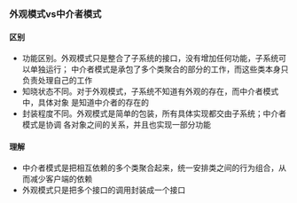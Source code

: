 ### 外观模式vs中介者模式

#### 区别
- 功能区别。外观模式只是整合了子系统的接口，没有增加任何功能，子系统可以单独运行；
  中介者模式是承包了多个类聚合的部分的工作，而这些类本身只负责处理自己的工作
- 知晓状态不同。对于外观模式，子系统不知道有外观的存在，而中介者模式中，具体对象
  是知道中介者的存在的
- 封装程度不同。外观模式是简单的包装，所有具体实现都交由子系统；中介者模式是协调
  各对象之间的关系，并且也实现一部分功能


#### 理解
- 中介者模式是把相互依赖的多个类聚合起来，统一安排类之间的行为组合，从而减少客户端的依赖
- 外观模式只是把多个接口的调用封装成一个接口
